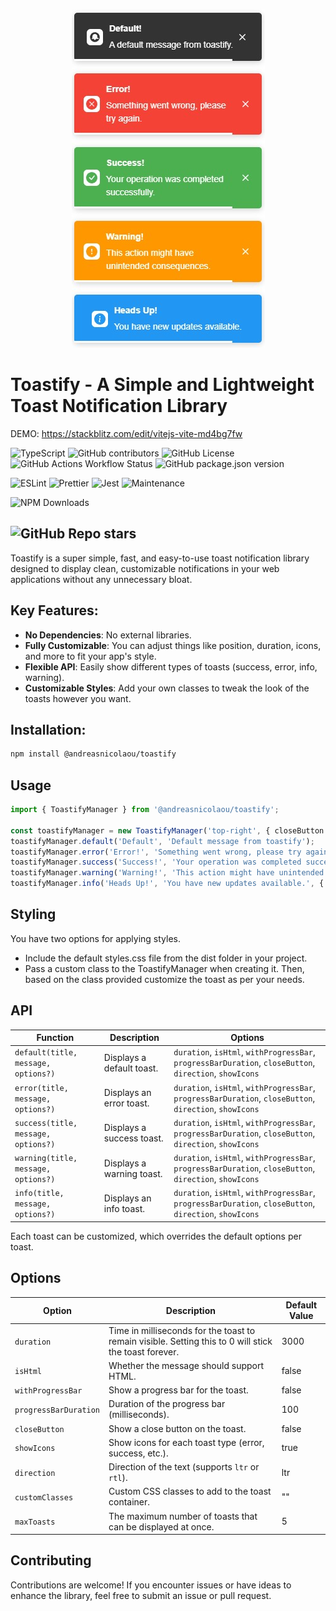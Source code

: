 <p align="center">
  <img src="toastify.jpg" alt="Logo">
</p>

# Toastify - A Simple and Lightweight Toast Notification Library

DEMO: https://stackblitz.com/edit/vitejs-vite-md4bg7fw

![TypeScript](https://img.shields.io/badge/TS-TypeScript-3178c6?logo=typescript&logoColor=white)
![GitHub contributors](https://img.shields.io/github/contributors/andreasnicolaou/toastify)
![GitHub License](https://img.shields.io/github/license/andreasnicolaou/toastify)
![GitHub Actions Workflow Status](https://img.shields.io/github/actions/workflow/status/andreasnicolaou/toastify/build.yaml)
![GitHub package.json version](https://img.shields.io/github/package-json/v/andreasnicolaou/toastify)

![ESLint](https://img.shields.io/badge/linter-eslint-4B32C3.svg?logo=eslint)
![Prettier](https://img.shields.io/badge/code_style-prettier-ff69b4.svg?logo=prettier)
![Jest](https://img.shields.io/badge/tested_with-jest-99424f.svg?logo=jest)
![Maintenance](https://img.shields.io/maintenance/yes/2025)

![NPM Downloads](https://img.shields.io/npm/dm/%40andreasnicolaou%2Ftoastify)

## ![GitHub Repo stars](https://img.shields.io/github/stars/andreasnicolaou/toastify)

Toastify is a super simple, fast, and easy-to-use toast notification library designed to display clean, customizable notifications in your web applications without any unnecessary bloat.

## Key Features:

- **No Dependencies**: No external libraries.
- **Fully Customizable**: You can adjust things like position, duration, icons, and more to fit your app's style.
- **Flexible API**: Easily show different types of toasts (success, error, info, warning).
- **Customizable Styles**: Add your own classes to tweak the look of the toasts however you want.

## Installation:

```sh
npm install @andreasnicolaou/toastify
```

## Usage

```typescript
import { ToastifyManager } from '@andreasnicolaou/toastify';

const toastifyManager = new ToastifyManager('top-right', { closeButton: true, withProgressBar: true });
toastifyManager.default('Default', 'Default message from toastify');
toastifyManager.error('Error!', 'Something went wrong, please try again.');
toastifyManager.success('Success!', 'Your operation was completed successfully.');
toastifyManager.warning('Warning!', 'This action might have unintended consequences.');
toastifyManager.info('Heads Up!', 'You have new updates available.', { closeButton: false });
```

## Styling

You have two options for applying styles.

- Include the default styles.css file from the dist folder in your project.
- Pass a custom class to the ToastifyManager when creating it. Then, based on the class provided customize the toast as per your needs.

## API

| Function                            | Description               | Options                                                                                                 |
| ----------------------------------- | ------------------------- | ------------------------------------------------------------------------------------------------------- |
| `default(title, message, options?)` | Displays a default toast. | `duration`, `isHtml`, `withProgressBar`, `progressBarDuration`, `closeButton`, `direction`, `showIcons` |
| `error(title, message, options?)`   | Displays an error toast.  | `duration`, `isHtml`, `withProgressBar`, `progressBarDuration`, `closeButton`, `direction`, `showIcons` |
| `success(title, message, options?)` | Displays a success toast. | `duration`, `isHtml`, `withProgressBar`, `progressBarDuration`, `closeButton`, `direction`, `showIcons` |
| `warning(title, message, options?)` | Displays a warning toast. | `duration`, `isHtml`, `withProgressBar`, `progressBarDuration`, `closeButton`, `direction`, `showIcons` |
| `info(title, message, options?)`    | Displays an info toast.   | `duration`, `isHtml`, `withProgressBar`, `progressBarDuration`, `closeButton`, `direction`, `showIcons` |

Each toast can be customized, which overrides the default options per toast.

## Options

| Option                | Description                                                                                           | Default Value |
| --------------------- | ----------------------------------------------------------------------------------------------------- | ------------- |
| `duration`            | Time in milliseconds for the toast to remain visible. Setting this to 0 will stick the toast forever. | 3000          |
| `isHtml`              | Whether the message should support HTML.                                                              | false         |
| `withProgressBar`     | Show a progress bar for the toast.                                                                    | false         |
| `progressBarDuration` | Duration of the progress bar (milliseconds).                                                          | 100           |
| `closeButton`         | Show a close button on the toast.                                                                     | false         |
| `showIcons`           | Show icons for each toast type (error, success, etc.).                                                | true          |
| `direction`           | Direction of the text (supports `ltr` or `rtl`).                                                      | ltr           |
| `customClasses`       | Custom CSS classes to add to the toast container.                                                     | ""            |
| `maxToasts`           | The maximum number of toasts that can be displayed at once.                                           | 5             |

## Contributing

Contributions are welcome! If you encounter issues or have ideas to enhance the library, feel free to submit an issue or pull request.
